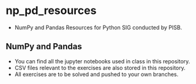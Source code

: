 # np_pd_resources
- NumPy and Pandas Resources for Python SIG conducted by PISB.
## NumPy and Pandas
- You can find all the jupyter notebooks used in class in this repository.
- CSV files relevant to the exercises are also stored in this repository.
- All exercises are to be solved and pushed to your own branches.
